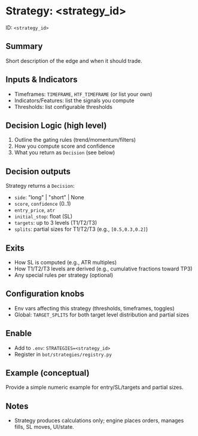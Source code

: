 # Strategy: <strategy_id>

ID: `<strategy_id>`

## Summary
Short description of the edge and when it should trade.

## Inputs & Indicators
- Timeframes: `TIMEFRAME`, `HTF_TIMEFRAME` (or list your own)
- Indicators/Features: list the signals you compute
- Thresholds: list configurable thresholds

## Decision Logic (high level)
1) Outline the gating rules (trend/momentum/filters)
2) How you compute score and confidence
3) What you return as `Decision` (see below)

## Decision outputs
Strategy returns a `Decision`:
- `side`: "long" | "short" | None
- `score`, `confidence` (0..1)
- `entry_price`, `atr`
- `initial_stop`: float (SL)
- `targets`: up to 3 levels (T1/T2/T3)
- `splits`: partial sizes for T1/T2/T3 (e.g., `[0.5,0.3,0.2]`)

## Exits
- How SL is computed (e.g., ATR multiples)
- How T1/T2/T3 levels are derived (e.g., cumulative fractions toward TP3)
- Any special rules per strategy (optional)

## Configuration knobs
- Env vars affecting this strategy (thresholds, timeframes, toggles)
- Global: `TARGET_SPLITS` for both target level distribution and partial sizes

## Enable
- Add to `.env`: `STRATEGIES=<strategy_id>`
- Register in `bot/strategies/registry.py`

## Example (conceptual)
Provide a simple numeric example for entry/SL/targets and partial sizes.

## Notes
- Strategy produces calculations only; engine places orders, manages fills, SL moves, UI/state.
